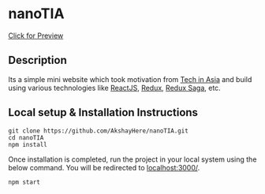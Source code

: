 # nanoTIA

[Click for Preview](https://nanotia.netlify.app/)

## Description

Its a simple mini website which took motivation from [Tech in Asia](https://www.techinasia.com/) and build using various technologies like [ReactJS](https://reactjs.org/), [Redux](https://redux.js.org/), [Redux Saga](https://github.com/redux-saga/redux-saga), etc.

## Local setup & Installation Instructions

    git clone https://github.com/AkshayHere/nanoTIA.git
    cd nanoTIA
    npm install

Once installation is completed, run the project in your local system using the below command. You will be redirected to [localhost:3000/](localhost:3000/).

    npm start
